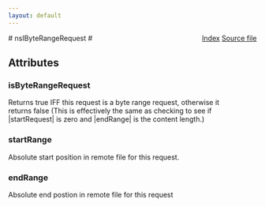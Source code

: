 ```yaml
---
layout: default
---
```

<div class='links' style='float:right'><a href="../index.html">Index</a>
<a href="http://dxr.mozilla.org/mozilla-central/source/netwerk/base/public/nsIByteRangeRequest.idl">Source file</a>
</div>
# nsIByteRangeRequest #

## Attributes ##

### isByteRangeRequest ###
   
Returns true IFF this request is a byte range request, otherwise it  
returns false (This is effectively the same as checking to see if   
|startRequest| is zero and |endRange| is the content length.)  
  

### startRange ###
   
Absolute start position in remote file for this request.  
  

### endRange ###
  
Absolute end postion in remote file for this request  
  
